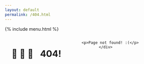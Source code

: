 ```yaml
---
layout: default
permalink: /404.html
---
```


{% include menu.html %}


<div class="row">
  <div style="text-align:center">
      <div class="twelve columns">
          <p></p>
          <h1> 🚧 🚧 🚧 </h1>
          <h1>404!</h1>

          <p>Page not found! :(</p>
      </div>
  </div>
